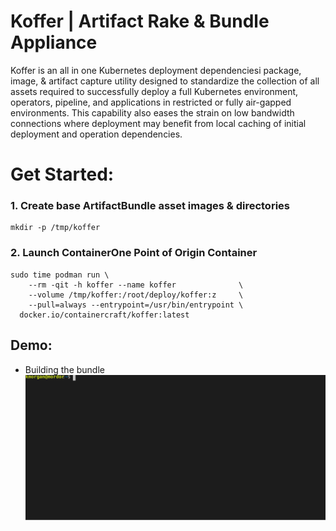 # Koffer | Artifact Rake & Bundle Appliance
Koffer is an all in one Kubernetes deployment dependenciesi package, image, & artifact 
capture utility designed to standardize the collection of all assets required to
successfully deploy a full Kubernetes environment, operators, pipeline, and 
applications in restricted or fully air-gapped environments. This capability
also eases the strain on low bandwidth connections where deployment may benefit
from local caching of initial deployment and operation dependencies.

# Get Started:
### 1. Create base ArtifactBundle asset images & directories
```
mkdir -p /tmp/koffer
```
### 2. Launch ContainerOne Point of Origin Container
```
sudo time podman run \
    --rm -qit -h koffer --name koffer              \
    --volume /tmp/koffer:/root/deploy/koffer:z     \
    --pull=always --entrypoint=/usr/bin/entrypoint \
  docker.io/containercraft/koffer:latest
```
## Demo:
  - Building the bundle    
![bundle](./web/bundle.svg)
